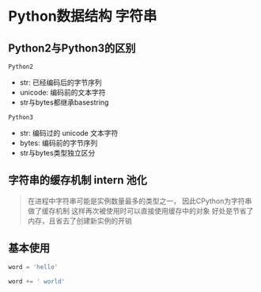 # Python数据结构 字符串

## Python2与Python3的区别

`Python2`
- str: 已经编码后的字节序列
- unicode: 编码前的文本字符
- str与bytes都继承basestring

`Python3`
- str: 编码过的 unicode 文本字符
- bytes: 编码前的字节序列
- str与bytes类型独立区分

## 字符串的缓存机制 intern 池化

> 在进程中字符串可能是实例数量最多的类型之一，
> 因此CPython为字符串做了缓存机制
> 这样再次被使用时可以直接使用缓存中的对象
> 好处是节省了内存，且省去了创建新实例的开销

## 基本使用

```python
word = 'hello'

word += ' world'

```
